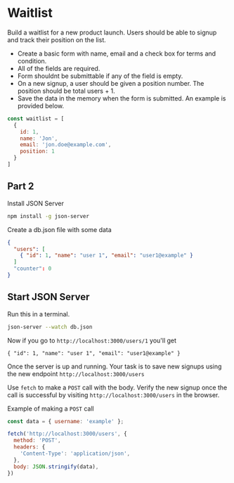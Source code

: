 # Waitlist

Build a waitlist for a new product launch. Users should be able to signup and track their position on the list. 

- Create a basic form with name, email and a check box for terms and condition.
- All of the fields are required. 
- Form shouldnt be submittable if any of the field is empty.
- On a new signup, a user should be given a position number. The position should be total users + 1.
- Save the data in the memory when the form is submitted. An example is provided below.

```js
const waitlist = [
  {
    id: 1,
    name: 'Jon',
    email: 'jon.doe@example.com',
    position: 1
  }
]
```

## Part 2

Install JSON Server

```bash
npm install -g json-server

```

Create a db.json file with some data

```json
{
  "users": [
    { "id": 1, "name": "user 1", "email": "user1@example" }
  ]
  "counter": 0
}
```

## Start JSON Server

Run this in a terminal.

```bash
json-server --watch db.json

```

Now if you go to `http://localhost:3000/users/1` you'll get

```
{ "id": 1, "name": "user 1", "email": "user1@example" }
```

Once the server is up and running. Your task is to save new signups using the new endpoint `http://localhost:3000/users`

Use `fetch` to make a `POST` call with the body. Verify the new signup once the call is successful by visiting `http://localhost:3000/users` in the browser.

Example of making a `POST` call

```js
const data = { username: 'example' };

fetch('http://localhost:3000/users', {
  method: 'POST', 
  headers: {
    'Content-Type': 'application/json',
  },
  body: JSON.stringify(data),
})

```
